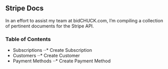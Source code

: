 ## Stripe Docs
In an effort to assist my team at bidCHUCK.com, I’m compiling a collection of pertinent documents for the Stripe API. 

### Table of Contents
* Subscriptions
⋅⋅* Create Subscription
* Customers
⋅⋅* Create Customer
* Payment Methods
⋅⋅* Create Payment Method
